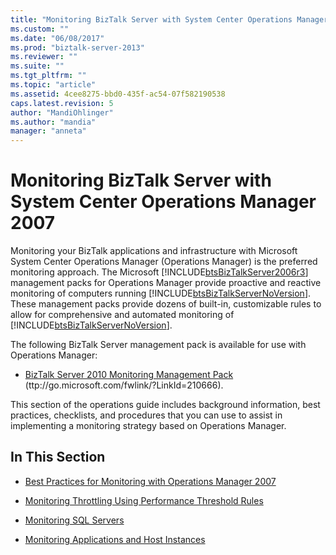 ```yaml
---
title: "Monitoring BizTalk Server with System Center Operations Manager 2007 | Microsoft Docs"
ms.custom: ""
ms.date: "06/08/2017"
ms.prod: "biztalk-server-2013"
ms.reviewer: ""
ms.suite: ""
ms.tgt_pltfrm: ""
ms.topic: "article"
ms.assetid: 4cee8275-bbd0-435f-ac54-07f582190538
caps.latest.revision: 5
author: "MandiOhlinger"
ms.author: "mandia"
manager: "anneta"
---
```

# Monitoring BizTalk Server with System Center Operations Manager 2007
Monitoring your BizTalk applications and infrastructure with Microsoft System Center Operations Manager (Operations Manager) is the preferred monitoring approach. The Microsoft [!INCLUDE[btsBizTalkServer2006r3](../includes/btsbiztalkserver2006r3-md.md)] management packs for Operations Manager provide proactive and reactive monitoring of computers running [!INCLUDE[btsBizTalkServerNoVersion](../includes/btsbiztalkservernoversion-md.md)]. These management packs provide dozens of built-in, customizable rules to allow for comprehensive and automated monitoring of [!INCLUDE[btsBizTalkServerNoVersion](../includes/btsbiztalkservernoversion-md.md)].  
  
 The following BizTalk Server management pack is available for use with Operations Manager:  
  
-   [BizTalk Server 2010 Monitoring Management Pack](ttp://go.microsoft.com/fwlink/?LinkId=210666) (ttp://go.microsoft.com/fwlink/?LinkId=210666).  
  
 This section of the operations guide includes background information, best practices, checklists, and procedures that you can use to assist in implementing a monitoring strategy based on Operations Manager.  
  
## In This Section  
  
-   [Best Practices for Monitoring with Operations Manager 2007](../technical-guides/best-practices-for-monitoring-with-operations-manager-2007.md)  
  
-   [Monitoring Throttling Using Performance Threshold Rules](../technical-guides/monitoring-throttling-using-performance-threshold-rules.md)  
  
-   [Monitoring SQL Servers](../technical-guides/monitoring-sql-servers.md)  
  
-   [Monitoring Applications and Host Instances](../technical-guides/monitoring-applications-and-host-instances.md)